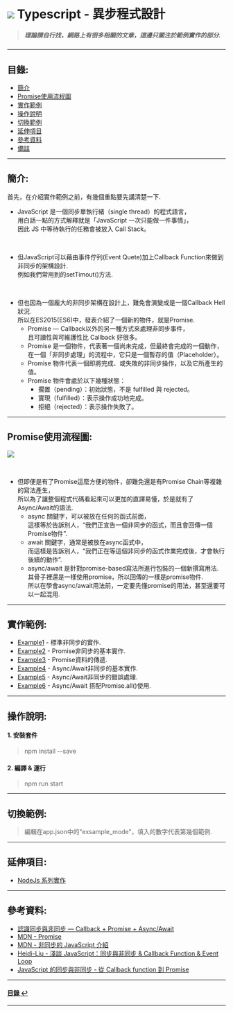 # ![](https://drive.google.com/uc?id=10INx5_pkhMcYRdx_OO4rXNXxcsvPtBYq) Typescript - 異步程式設計
> ##### 理論請自行找，網路上有很多相關的文章，這邊只關注於範例實作的部分.

---

<!--ts-->
## 目錄:
* [簡介](#簡介)
* [Promise使用流程圖](#Promise使用流程圖)
* [實作範例](#實作範例)
* [操作說明](#操作說明)
* [切換範例](#切換範例)
* [延伸項目](#延伸項目)
* [參考資料](#參考資料)
* [備註](#備註)
<!--te-->

---

## 簡介:
首先，在介紹實作範例之前，有幾個重點要先講清楚一下.
- JavaScript 是一個同步單執行緒（single thread）的程式語言，<br>
  用白話一點的方式解釋就是「JavaScript 一次只能做一件事情」，<br>
  因此 JS 中等待執行的任務會被放入 Call Stack。

<br>

- 但JavaScript可以藉由事件佇列(Event Quete)加上Callback Function來做到非同步的架構設計.<br>
  例如我們常用到的setTimout()方法.

<br>

- 但也因為一個龐大的非同步架構在設計上，難免會演變成是一個Callback Hell狀況. <br>
  所以在ES2015(ES6)中，發表介紹了一個新的物件，就是Promise. <br>
  - Promise — Callback以外的另一種方式來處理非同步事件，<br>
    且可讀性與可維護性比 Callback 好很多。<br>
  - Promise 是一個物件，代表著一個尚未完成，但最終會完成的一個動作，<br>
    在一個「非同步處理」的流程中，它只是一個暫存的值（Placeholder）。<br>
  - Promise 物件代表一個即將完成、或失敗的非同步操作，以及它所產生的值。<br>
  - Promise 物件會處於以下幾種狀態：
    - 擱置（pending）：初始狀態，不是 fulfilled 與 rejected。
    - 實現（fulfilled）：表示操作成功地完成。
    - 拒絕（rejected）：表示操作失敗了。

---

## Promise使用流程圖:
![](https://drive.google.com/uc?id=1oT_SbVq45bgtod-riZV5LJc8BvJYUvIy)


<br>

- 但即便是有了Promise這麼方便的物件，卻難免還是有Promise Chain等複雜的寫法產生，<br>
  所以為了讓整個程式代碼看起來可以更加的直譯易懂，於是就有了Async/Await的語法.<br>
  - async 關鍵字，可以被放在任何的函式前面，<br>這樣等於告訴別人，“我們正宣告一個非同步的函式，而且會回傳一個Promise物件”. <br>
  - await 關鍵字，通常是被放在async函式中，<br>而這樣是告訴別人，“我們正在等這個非同步的函式作業完成後，才會執行後續的動作”. <br>
  - async/await 是針對promise-based寫法所進行包裝的一個新撰寫用法.<br>
    其骨子裡還是一樣使用promise，所以回傳的一樣是promise物件.<br>
    所以在學會async/await用法前，一定要先懂promise的用法，甚至還要可以一起混用.

---

## 實作範例:
- [Example1](https://github.com/RC-Dev-Tech/nodejs-async-await/blob/main/src/examples/example1.ts) - 標準非同步的實作.
- [Example2](https://github.com/RC-Dev-Tech/nodejs-async-await/blob/main/src/examples/example2.ts) - Promise非同步的基本實作.
- [Example3](https://github.com/RC-Dev-Tech/nodejs-async-await/blob/main/src/examples/example3.ts) - Promise資料的傳遞.
- [Example4](https://github.com/RC-Dev-Tech/nodejs-async-await/blob/main/src/examples/example4.ts) - Async/Await非同步的基本實作.
- [Example5](https://github.com/RC-Dev-Tech/nodejs-async-await/blob/main/src/examples/example5.ts) - Async/Await非同步的錯誤處理.
- [Example6](https://github.com/RC-Dev-Tech/nodejs-async-await/blob/main/src/examples/example6.ts) - Async/Await 搭配Promise.all()使用.

---

## 操作說明:
#### 1. 安裝套件
> npm install --save
#### 2. 編譯 & 運行
> npm run start

---

## 切換範例:
> 編輯在app.json中的"exsample_mode"，填入的數字代表第幾個範例.

---

## 延伸項目:
* [NodeJs 系列實作](https://github.com/RC-Dev-Tech/nodejs-index) <br>

---

## 參考資料:
* [認識同步與非同步 — Callback + Promise + Async/Await](https://medium.com/%E9%BA%A5%E5%85%8B%E7%9A%84%E5%8D%8A%E8%B7%AF%E5%87%BA%E5%AE%B6%E7%AD%86%E8%A8%98/%E5%BF%83%E5%BE%97-%E8%AA%8D%E8%AD%98%E5%90%8C%E6%AD%A5%E8%88%87%E9%9D%9E%E5%90%8C%E6%AD%A5-callback-promise-async-await-640ea491ea64) <br>
* [MDN - Promise](https://developer.mozilla.org/zh-TW/docs/Web/JavaScript/Reference/Global_Objects/Promise) <br>
* [MDN - 非同步的 JavaScript 介紹](https://developer.mozilla.org/zh-TW/docs/Learn/JavaScript/Asynchronous/Introducing) <br>
* [Heidi-Liu - 淺談 JavaScript：同步與非同步 & Callback Function & Event Loop](https://hackmd.io/@Heidi-Liu/note-javascript-callback) <br>
* [JavaScript 的同步與非同步 - 從 Callback function 到 Promise](https://nicolakacha.coderbridge.io/2020/09/11/sync-async/) <br>

---
<!--ts-->
#### [目錄 ↩](#目錄)
<!--te-->
---
